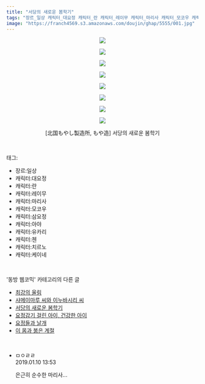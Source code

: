 ```yaml
---
title: "서당의 새로운 봄학기"
tags: "장르_일상 캐릭터_대요정 캐릭터_란 캐릭터_레이무 캐릭터_마리사 캐릭터_모코우 캐릭터_삼요정 캐릭터_아야 캐릭터_유카리 캐릭터_첸 캐릭터_치르노 캐릭터_케이네 北国もやし製造所 もや造 동방_웹코믹"
image: "https://franch4569.s3.amazonaws.com/doujin/ghap/5555/001.jpg"
---
```

<div class="article">
<p style="text-align: center; clear: none; float: none;"><img src="{{ site.imgserver2 }}/ghap/5555/001.jpg"/></p>
<p style="text-align: center; clear: none; float: none;"><img src="{{ site.imgserver2 }}/ghap/5555/002.jpg"/></p>
<p style="text-align: center; clear: none; float: none;"><img src="{{ site.imgserver2 }}/ghap/5555/003.jpg"/></p>
<p style="text-align: center; clear: none; float: none;"><img src="{{ site.imgserver2 }}/ghap/5555/004.jpg"/></p>
<p style="text-align: center; clear: none; float: none;"><img src="{{ site.imgserver2 }}/ghap/5555/005.jpg"/></p>
<p style="text-align: center; clear: none; float: none;"><img src="{{ site.imgserver2 }}/ghap/5555/006.jpg"/></p>
<p style="text-align: center; clear: none; float: none;"><img src="{{ site.imgserver2 }}/ghap/5555/007.jpg"/></p>
<p style="text-align: center; clear: none; float: none;"><img src="{{ site.imgserver2 }}/ghap/5555/008.jpg"/></p>
<p style="text-align: center; clear: none; float: none;">[北国もやし製造所, もや造] 서당의 새로운 봄학기</p>
</div><br/>
<div class="tagTrail">
<p>태그: </p>
<ul>
<li>장르:일상</li>
<li>캐릭터:대요정</li>
<li>캐릭터:란</li>
<li>캐릭터:레이무</li>
<li>캐릭터:마리사</li>
<li>캐릭터:모코우</li>
<li>캐릭터:삼요정</li>
<li>캐릭터:아야</li>
<li>캐릭터:유카리</li>
<li>캐릭터:첸</li>
<li>캐릭터:치르노</li>
<li>캐릭터:케이네</li>
</ul>
</div><br/>
<div class="another">
<p>'동방 웹코믹' 카테고리의 다른 글</p>
<ul>
<li><a href="/ghap_5557">최강의 울림</a></li>
<li><a href="/ghap_5556">샤메이마루 씨와 이누바시리 씨</a></li>
<li><a href="/ghap_5555">서당의 새로운 봄학기</a></li>
<li><a href="/ghap_5554">요정감기 걸린 아이, 건강한 아이</a></li>
<li><a href="/ghap_5553">요정들과 날개</a></li>
<li><a href="/ghap_5552">이 몸과 붉은 계절</a></li>
</ul>
</div><br/>
<div class="comment">
<ul>
<li class="cb_thumb_off" id="comment15407506">
<div class="cb_comment_area">
<div class="cb_info_area">
<div class="cb_section">
<span class="cb_nick_name">ㅁㅇㄹㄹ</span>
</div>
<div class="cb_section">
<span class="cb_date">2019.01.10 13:53 </span>
</div>
</div>
<div class="cb_dsc_comment">
<p class="cb_dsc">
											은근히 순수한 마리사...
										</p>
</div>
</div></li>
</ul>
</div><br/>
